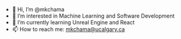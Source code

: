 - 👋 Hi, I’m @mkchama
- 👀 I’m interested in Machine Learning and Software Development
- 🌱 I’m currently learning Unreal Engine and React
- 📫 How to reach me: mkchama@ucalgary.ca

<!---
mkchama/mkchama is a ✨ special ✨ repository because its `README.md` (this file) appears on your GitHub profile.
You can click the Preview link to take a look at your changes.
--->
